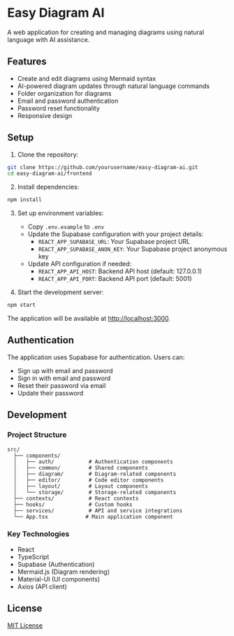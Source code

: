 # Easy Diagram AI

A web application for creating and managing diagrams using natural language with AI assistance.

## Features

- Create and edit diagrams using Mermaid syntax
- AI-powered diagram updates through natural language commands
- Folder organization for diagrams
- Email and password authentication
- Password reset functionality
- Responsive design

## Setup

1. Clone the repository:
```bash
git clone https://github.com/yourusername/easy-diagram-ai.git
cd easy-diagram-ai/frontend
```

2. Install dependencies:
```bash
npm install
```

3. Set up environment variables:
   - Copy `.env.example` to `.env`
   - Update the Supabase configuration with your project details:
     - `REACT_APP_SUPABASE_URL`: Your Supabase project URL
     - `REACT_APP_SUPABASE_ANON_KEY`: Your Supabase project anonymous key
   - Update API configuration if needed:
     - `REACT_APP_API_HOST`: Backend API host (default: 127.0.0.1)
     - `REACT_APP_API_PORT`: Backend API port (default: 5001)

4. Start the development server:
```bash
npm start
```

The application will be available at [http://localhost:3000](http://localhost:3000).

## Authentication

The application uses Supabase for authentication. Users can:
- Sign up with email and password
- Sign in with email and password
- Reset their password via email
- Update their password

## Development

### Project Structure

```
src/
  ├── components/
  │   ├── auth/           # Authentication components
  │   ├── common/         # Shared components
  │   ├── diagram/        # Diagram-related components
  │   ├── editor/         # Code editor components
  │   ├── layout/         # Layout components
  │   └── storage/        # Storage-related components
  ├── contexts/           # React contexts
  ├── hooks/              # Custom hooks
  ├── services/           # API and service integrations
  └── App.tsx            # Main application component
```

### Key Technologies

- React
- TypeScript
- Supabase (Authentication)
- Mermaid.js (Diagram rendering)
- Material-UI (UI components)
- Axios (API client)

## License

[MIT License](LICENSE)
